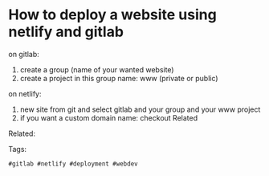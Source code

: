 # How to deploy a website using netlify and gitlab

on gitlab:

1. create a group (name of your wanted website)
1. create a project in this group name: www (private or public)

on netlify:
1. new site from git and select gitlab and your group and your www project
1. if you want a custom domain name: checkout Related

Related:



Tags:

    #gitlab #netlify #deployment #webdev
